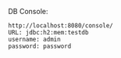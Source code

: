 DB Console: 


    http://localhost:8080/console/
    URL: jdbc:h2:mem:testdb
    username: admin
    password: password